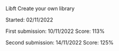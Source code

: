 Libft
Create your own library

Started:
02/11/2022

First submission:
10/11/2022
Score: 113%

Second submission:
14/11/2022
Score: 125%
